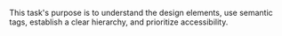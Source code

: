 This task's purpose is to understand the design elements, use semantic tags, establish a clear hierarchy, and prioritize accessibility.

